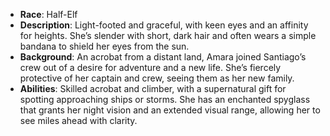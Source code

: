- **Race**: Half-Elf
- **Description**: Light-footed and graceful, with keen eyes and an affinity for heights. She’s slender with short, dark hair and often wears a simple bandana to shield her eyes from the sun.
- **Background**: An acrobat from a distant land, Amara joined Santiago’s crew out of a desire for adventure and a new life. She’s fiercely protective of her captain and crew, seeing them as her new family.
- **Abilities**: Skilled acrobat and climber, with a supernatural gift for spotting approaching ships or storms. She has an enchanted spyglass that grants her night vision and an extended visual range, allowing her to see miles ahead with clarity.